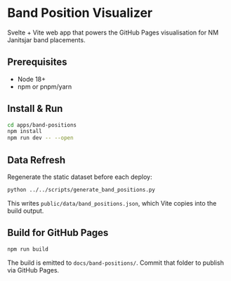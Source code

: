 # Band Position Visualizer

Svelte + Vite web app that powers the GitHub Pages visualisation for NM Janitsjar band placements.

## Prerequisites
- Node 18+
- npm or pnpm/yarn

## Install & Run
```bash
cd apps/band-positions
npm install
npm run dev -- --open
```

## Data Refresh
Regenerate the static dataset before each deploy:
```bash
python ../../scripts/generate_band_positions.py
```

This writes `public/data/band_positions.json`, which Vite copies into the build output.

## Build for GitHub Pages
```bash
npm run build
```

The build is emitted to `docs/band-positions/`. Commit that folder to publish via GitHub Pages.
